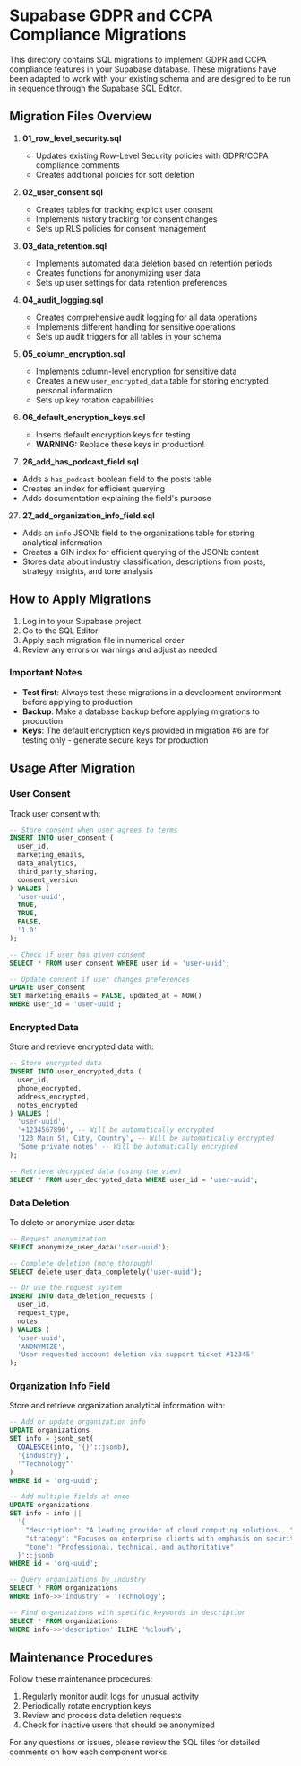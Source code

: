 # Supabase GDPR and CCPA Compliance Migrations

This directory contains SQL migrations to implement GDPR and CCPA compliance features in your Supabase database. These migrations have been adapted to work with your existing schema and are designed to be run in sequence through the Supabase SQL Editor.

## Migration Files Overview

1. **01_row_level_security.sql**
   - Updates existing Row-Level Security policies with GDPR/CCPA compliance comments
   - Creates additional policies for soft deletion

2. **02_user_consent.sql**
   - Creates tables for tracking explicit user consent
   - Implements history tracking for consent changes
   - Sets up RLS policies for consent management

3. **03_data_retention.sql**
   - Implements automated data deletion based on retention periods
   - Creates functions for anonymizing user data
   - Sets up user settings for data retention preferences

4. **04_audit_logging.sql**
   - Creates comprehensive audit logging for all data operations
   - Implements different handling for sensitive operations
   - Sets up audit triggers for all tables in your schema

5. **05_column_encryption.sql**
   - Implements column-level encryption for sensitive data
   - Creates a new `user_encrypted_data` table for storing encrypted personal information
   - Sets up key rotation capabilities

6. **06_default_encryption_keys.sql**
   - Inserts default encryption keys for testing
   - **WARNING:** Replace these keys in production!

26. **26_add_has_podcast_field.sql**
   - Adds a `has_podcast` boolean field to the posts table
   - Creates an index for efficient querying
   - Adds documentation explaining the field's purpose

27. **27_add_organization_info_field.sql**
   - Adds an `info` JSONb field to the organizations table for storing analytical information
   - Creates a GIN index for efficient querying of the JSONb content
   - Stores data about industry classification, descriptions from posts, strategy insights, and tone analysis

## How to Apply Migrations

1. Log in to your Supabase project
2. Go to the SQL Editor
3. Apply each migration file in numerical order
4. Review any errors or warnings and adjust as needed

### Important Notes

- **Test first**: Always test these migrations in a development environment before applying to production
- **Backup**: Make a database backup before applying migrations to production
- **Keys**: The default encryption keys provided in migration #6 are for testing only - generate secure keys for production

## Usage After Migration

### User Consent

Track user consent with:

```sql
-- Store consent when user agrees to terms
INSERT INTO user_consent (
  user_id, 
  marketing_emails, 
  data_analytics, 
  third_party_sharing, 
  consent_version
) VALUES (
  'user-uuid', 
  TRUE, 
  TRUE, 
  FALSE, 
  '1.0'
);

-- Check if user has given consent
SELECT * FROM user_consent WHERE user_id = 'user-uuid';

-- Update consent if user changes preferences
UPDATE user_consent 
SET marketing_emails = FALSE, updated_at = NOW() 
WHERE user_id = 'user-uuid';
```

### Encrypted Data

Store and retrieve encrypted data with:

```sql
-- Store encrypted data
INSERT INTO user_encrypted_data (
  user_id, 
  phone_encrypted, 
  address_encrypted, 
  notes_encrypted
) VALUES (
  'user-uuid', 
  '+1234567890', -- Will be automatically encrypted
  '123 Main St, City, Country', -- Will be automatically encrypted
  'Some private notes' -- Will be automatically encrypted
);

-- Retrieve decrypted data (using the view)
SELECT * FROM user_decrypted_data WHERE user_id = 'user-uuid';
```

### Data Deletion

To delete or anonymize user data:

```sql
-- Request anonymization
SELECT anonymize_user_data('user-uuid');

-- Complete deletion (more thorough)
SELECT delete_user_data_completely('user-uuid');

-- Or use the request system
INSERT INTO data_deletion_requests (
  user_id, 
  request_type, 
  notes
) VALUES (
  'user-uuid', 
  'ANONYMIZE', 
  'User requested account deletion via support ticket #12345'
);
```

### Organization Info Field

Store and retrieve organization analytical information with:

```sql
-- Add or update organization info
UPDATE organizations 
SET info = jsonb_set(
  COALESCE(info, '{}'::jsonb),
  '{industry}',
  '"Technology"'
)
WHERE id = 'org-uuid';

-- Add multiple fields at once
UPDATE organizations 
SET info = info || 
  '{
    "description": "A leading provider of cloud computing solutions...",
    "strategy": "Focuses on enterprise clients with emphasis on security...",
    "tone": "Professional, technical, and authoritative"
  }'::jsonb
WHERE id = 'org-uuid';

-- Query organizations by industry
SELECT * FROM organizations 
WHERE info->>'industry' = 'Technology';

-- Find organizations with specific keywords in description
SELECT * FROM organizations 
WHERE info->>'description' ILIKE '%cloud%';
```

## Maintenance Procedures

Follow these maintenance procedures:

1. Regularly monitor audit logs for unusual activity
2. Periodically rotate encryption keys
3. Review and process data deletion requests
4. Check for inactive users that should be anonymized

For any questions or issues, please review the SQL files for detailed comments on how each component works. 